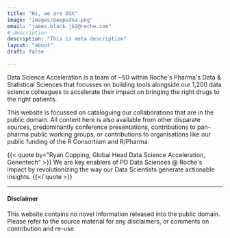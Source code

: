 ```yaml
---
title: "Hi, we are DSX"
image: "images/peepsdna.png"
email: "james.black.jb2@roche.com"
# description
description: "This is meta description"
layout: "about"
draft: false

---
```


Data Science Acceleration is a team of ~50 within Roche's Pharma's Data & Statistical Sciences that focusses on building tools alongside our 1,200 data science colleagues
to accelerate their impact on bringing the right drugs to the right patients.

This website is focussed on cataloguing our collaborations that are in the public domain. All content here is also available from other disparate sources, predominantly 
conference presentations, contributions to pan-pharma public working groups, or contributions to organisations like our public funding of the R Consortium and R/Pharma.

{{< quote by="Ryan Copping, Global Head Data Science Acceleration, Genentech" >}}
We are key enablers of PD Data Sciences @ Roche's impact by revolutionizing the way our Data Scientists generate actionable insights.
{{</ quote >}}

<hr>

#### Disclaimer

This website contains no novel information released into the public domain. Please refer to the source material for any disclaimers, or comments on contribution and re-use.